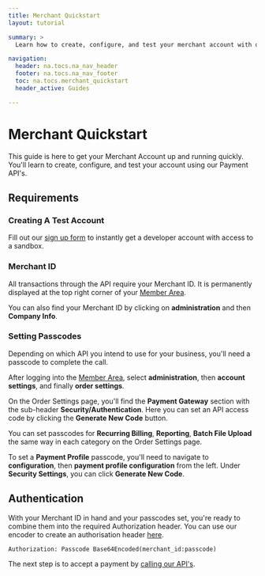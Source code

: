 ```yaml
---
title: Merchant Quickstart
layout: tutorial

summary: >
  Learn how to create, configure, and test your merchant account with our Merchant APIs. 

navigation:
  header: na.tocs.na_nav_header
  footer: na.tocs.na_nav_footer
  toc: na.tocs.merchant_quickstart
  header_active: Guides

---
```


# Merchant Quickstart

This guide is here to get your Merchant Account up and running quickly. You'll learn to create, configure, and test your account using our Payment API's.

## Requirements

### Creating A Test Account

Fill out our [sign up form](https://dev.na.bambora.com/docs/forms/create_test_merchant_account) to instantly get a developer account with access to a sandbox.

### Merchant ID

All transactions through the API require your Merchant ID. It is permanently displayed at the top right corner of your [Member Area](https://web.na.bambora.com).

You can also find your Merchant ID by clicking on **administration** and then **Company Info**.

### Setting Passcodes

Depending on which API you intend to use for your business, you'll need a passcode to complete the call. 

After logging into the [Member Area](https://web.na.bambora.com/), select **administration**,  then **account settings**, and finally **order settings**. 

On the Order Settings page, you'll find the **Payment Gateway** section with the sub-header **Security/Authentication**. Here you can set an API access code by clicking the **Generate New Code** button.

You can set passcodes for **Recurring Billing**, **Reporting**, **Batch File Upload** the same way in each category on the Order Settings page.

To set a **Payment Profile** passcode, you'll need to navigate to **configuration**, then **payment profile configuration** from the left. Under **Security Settings**, you can click **Generate New Code**.

## Authentication
With your Merchant ID in hand and your passcodes set, you're ready to combine them into the required Authorization header. You can use our encoder to create an authorisation header [here](https://dev.na.bambora.com/docs/forms/encode_api_passcode/).

`Authorization: Passcode Base64Encoded(merchant_id:passcode)`

The next step is to accept a payment by [calling our API's](https://dev.na.bambora.com/docs/guides/merchant_quickstart/calling_APIs/).
